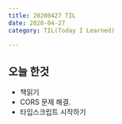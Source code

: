 ```yaml
---
title: 20200427 TIL
date: 2020-04-27
category: TIL(Today I Learned)

---
```


## 오늘 한것

- 책읽기
- CORS 문제 해결.
- 타입스크립트 시작하기
  


  



